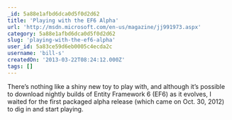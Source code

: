 ```yaml
---
_id: 5a88e1afbd6dca0d5f0d2d62
title: 'Playing with the EF6 Alpha'
url: 'http://msdn.microsoft.com/en-us/magazine/jj991973.aspx'
category: 5a88e1afbd6dca0d5f0d2d62
slug: 'playing-with-the-ef6-alpha'
user_id: 5a83ce59d6eb0005c4ecda2c
username: 'bill-s'
createdOn: '2013-03-22T08:24:12.000Z'
tags: []
---
```


There’s nothing like a shiny new toy to play with, and although it’s possible to download nightly builds of Entity Framework 6 (EF6) as it evolves, I waited for the first packaged alpha release (which came on Oct. 30, 2012) to dig in and start playing.
